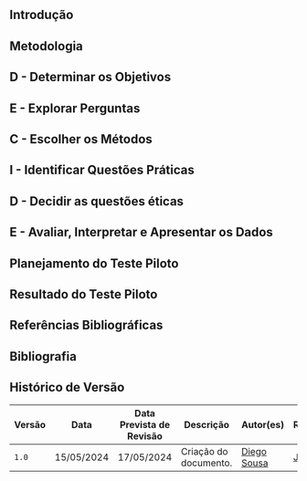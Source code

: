 ## <a>Introdução</a>

## <a>Metodologia</a>

## <a>D - Determinar os Objetivos</a>

## <a>E - Explorar Perguntas </a>

## <a>C - Escolher os Métodos </a>

## <a>I - Identificar Questões Práticas </a>

## <a>D - Decidir as questões éticas</a>

## <a>E - Avaliar, Interpretar e Apresentar os Dados</a>

## <a>Planejamento do Teste Piloto</a>

## <a>Resultado do Teste Piloto</a>

## <a>Referências Bibliográficas</a>

## <a>Bibliografia</a>

## <a>Histórico de Versão</a>

| Versão| Data | Data Prevista de Revisão| Descrição  | Autor(es)  | Revisor(es) |
| ------- | ------ | ------ | ------- | -------- | -------- |
| `1.0` | 15/05/2024 | 17/05/2024 | Criação do documento. | [Diego Sousa](https://github.com/DiegoSousaLeite)| [João Artur](https://github.com/joao-artl)  |